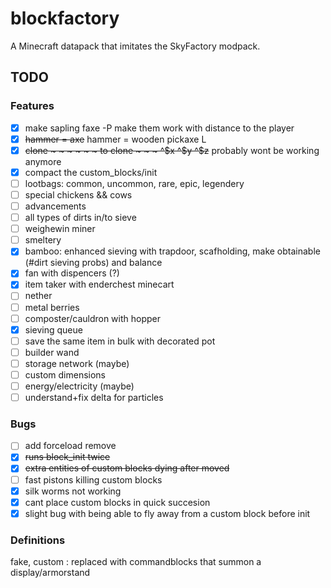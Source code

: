 # blockfactory
A Minecraft datapack that imitates the SkyFactory modpack.

## TODO

### Features
- [x] make sapling faxe -P make them work with distance to the player
- [x] ~~hammer = axe~~ hammer = wooden pickaxe L
- [x] ~~clone ~ ~ ~ ~ ~ ~ to clone ~ ~ ~ ^$x ^$y ^$z~~ probably wont be working anymore
- [x] compact the custom\_blocks/init
- [ ] lootbags: common, uncommon, rare, epic, legendery
- [ ] special chickens && cows
- [ ] advancements
- [ ] all types of dirts in/to sieve
- [ ] weighewin miner
- [ ] smeltery
- [x] bamboo: enhanced sieving with trapdoor, scafholding, make obtainable (#dirt sieving probs) and balance
- [x] fan with dispencers (?)
- [x] item taker with enderchest minecart
- [ ] nether
- [ ] metal berries
- [ ] composter/cauldron with hopper
- [x] sieving queue
- [ ] save the same item in bulk with decorated pot
- [ ] builder wand
- [ ] storage network (maybe)
- [ ] custom dimensions
- [ ] energy/electricity (maybe)
- [ ] understand+fix delta for particles

### Bugs
- [ ] add forceload remove
- [x] ~~runs block\_init twice~~
- [x] ~~extra entities of custom blocks dying after moved~~
- [ ] fast pistons killing custom blocks
- [x] silk worms not working
- [x] cant place custom blocks in quick succesion
- [x] slight bug with being able to fly away from a custom block before init

### Definitions
fake, custom
: replaced with commandblocks that summon a display/armorstand

